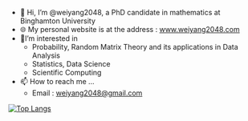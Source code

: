- 👋 Hi, I’m @weiyang2048, a PhD candidate in mathematics at Binghamton University
- 🌐 My personal website is at the address : www.weiyang2048.com
- 📖I’m interested in
  - Probability, Random Matrix Theory and its applications in Data Analysis
  - Statistics, Data Science
  - Scientific Computing
- 📫 How to reach me ...
  - Email : weiyang2048@gmail.com 

<!---
weiyang607/weiyang607 is a ✨ special ✨ repository because its `README.md` (this file) appears on your GitHub profile.
You can click the Preview link to take a look at your changes.
--->

[![Top Langs](https://github-readme-stats.vercel.app/api/top-langs/?username=weiyang2048&layout=compact)](https://github.com/weiyang2045/github-readme-stats)
